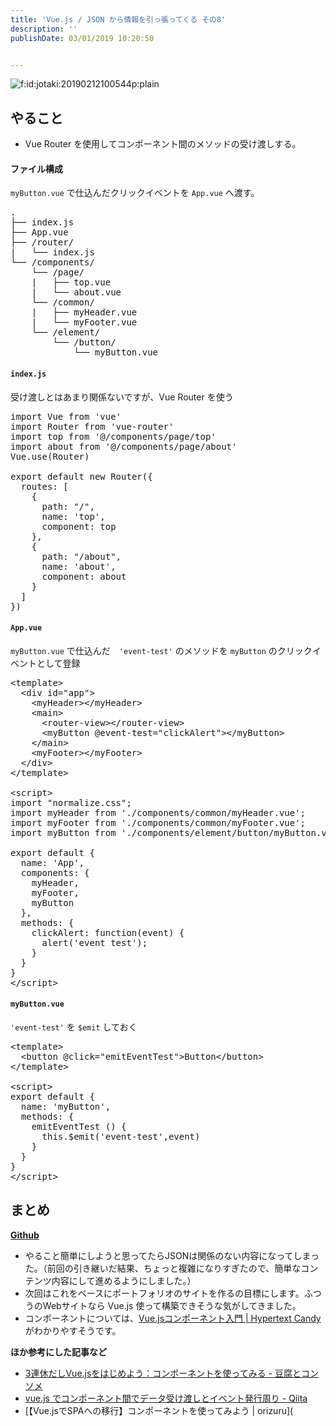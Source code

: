 ```yaml
---
title: 'Vue.js / JSON から情報を引っ張ってくる その8'
description: ''
publishDate: 03/01/2019 10:20:50


---
```

<p><span itemscope itemtype="http://schema.org/Photograph"><img src="/images/hatena/20190212100544.png" alt="f:id:jotaki:20190212100544p:plain" title="f:id:jotaki:20190212100544p:plain" class="hatena-fotolife" itemprop="image"></span></p>

<h2>やること</h2>

<ul>
<li>Vue Router を使用してコンポーネント間のメソッドの受け渡しする。</li>
</ul>


<h4>ファイル構成</h4>

<p><code>myButton.vue</code> で仕込んだクリックイベントを <code>App.vue</code> へ渡す。</p>

<pre class="code" data-lang="" data-unlink>.
├── index.js
├── App.vue
├── /router/
|   └── index.js
└── /components/
    └── /page/
    |   ├── top.vue
    |   └── about.vue
    └── /common/
    |   ├── myHeader.vue
    |   └── myFooter.vue
    └── /element/
        └── /button/
            └── myButton.vue</pre>


<h4><code>index.js</code></h4>

<p>受け渡しとはあまり関係ないですが、Vue Router を使う</p>

<pre class="code lang-javascript" data-lang="javascript" data-unlink><span class="synStatement">import</span> Vue from <span class="synConstant">'vue'</span>
<span class="synStatement">import</span> Router from <span class="synConstant">'vue-router'</span>
<span class="synStatement">import</span> <span class="synStatement">top</span> from <span class="synConstant">'@/components/page/top'</span>
<span class="synStatement">import</span> about from <span class="synConstant">'@/components/page/about'</span>
Vue.use(Router)

<span class="synStatement">export</span> <span class="synStatement">default</span> <span class="synStatement">new</span> Router(<span class="synIdentifier">{</span>
  routes: <span class="synIdentifier">[</span>
    <span class="synIdentifier">{</span>
      path: <span class="synConstant">&quot;/&quot;</span>,
      name: <span class="synConstant">'top'</span>,
      component: <span class="synStatement">top</span>
    <span class="synIdentifier">}</span>,
    <span class="synIdentifier">{</span>
      path: <span class="synConstant">&quot;/about&quot;</span>,
      name: <span class="synConstant">'about'</span>,
      component: about
    <span class="synIdentifier">}</span>
  <span class="synIdentifier">]</span>
<span class="synIdentifier">}</span>)
</pre>


<h4><code>App.vue</code></h4>

<p><code>myButton.vue</code> で仕込んだ　<code>'event-test'</code>  のメソッドを <code>myButton</code> のクリックイベントとして登録</p>

<pre class="code lang-javascript" data-lang="javascript" data-unlink>&lt;template&gt;
  &lt;div id=<span class="synConstant">&quot;app&quot;</span>&gt;
    &lt;myHeader&gt;&lt;/myHeader&gt;
    &lt;main&gt;
      &lt;router-view&gt;&lt;/router-view&gt;
      &lt;myButton @<span class="synStatement">event</span>-test=<span class="synConstant">&quot;clickAlert&quot;</span>&gt;&lt;/myButton&gt;
    &lt;/main&gt;
    &lt;myFooter&gt;&lt;/myFooter&gt;
  &lt;/div&gt;
&lt;/template&gt;

&lt;script&gt;
<span class="synStatement">import</span> <span class="synConstant">&quot;normalize.css&quot;</span>;
<span class="synStatement">import</span> myHeader from <span class="synConstant">'./components/common/myHeader.vue'</span>;
<span class="synStatement">import</span> myFooter from <span class="synConstant">'./components/common/myFooter.vue'</span>;
<span class="synStatement">import</span> myButton from <span class="synConstant">'./components/element/button/myButton.vue'</span>;

<span class="synStatement">export</span> <span class="synStatement">default</span> <span class="synIdentifier">{</span>
  name: <span class="synConstant">'App'</span>,
  components: <span class="synIdentifier">{</span>
    myHeader,
    myFooter,
    myButton
  <span class="synIdentifier">}</span>,
  methods: <span class="synIdentifier">{</span>
    clickAlert: <span class="synIdentifier">function</span>(<span class="synStatement">event</span>) <span class="synIdentifier">{</span>
      <span class="synStatement">alert</span>(<span class="synConstant">'event test'</span>);
    <span class="synIdentifier">}</span>
  <span class="synIdentifier">}</span>
<span class="synIdentifier">}</span>
&lt;/script&gt;
</pre>


<h4><code>myButton.vue</code></h4>

<p><code>'event-test'</code> を <code>$emit</code> しておく</p>

<pre class="code lang-javascript" data-lang="javascript" data-unlink>&lt;template&gt;
  &lt;button @click=<span class="synConstant">&quot;emitEventTest&quot;</span>&gt;Button&lt;/button&gt;
&lt;/template&gt;

&lt;script&gt;
<span class="synStatement">export</span> <span class="synStatement">default</span> <span class="synIdentifier">{</span>
  name: <span class="synConstant">'myButton'</span>,
  methods: <span class="synIdentifier">{</span>
    emitEventTest () <span class="synIdentifier">{</span>
      <span class="synIdentifier">this</span>.$emit(<span class="synConstant">'event-test'</span>,<span class="synStatement">event</span>)
    <span class="synIdentifier">}</span>
  <span class="synIdentifier">}</span>
<span class="synIdentifier">}</span>
&lt;/script&gt;
</pre>


<h2>まとめ</h2>

<p><a href="https://github.com/yuheijotaki/vue-study_20190222"><strong>Github</strong></a></p>

<ul>
<li>やること簡単にしようと思ってたらJSONは関係のない内容になってしまった。（前回の引き継いだ結果、ちょっと複雑になりすぎたので、簡単なコンテンツ内容にして進めるようにしました。）</li>
<li>次回はこれをベースにポートフォリオのサイトを作るの目標にします。ふつうのWebサイトなら Vue.js 使って構築できそうな気がしてきました。</li>
<li>コンポーネントについては、<a href="https://www.hypertextcandy.com/vuejs-components-introduction-environment-setting">Vue.jsコンポーネント入門 | Hypertext Candy</a> がわかりやすそうです。</li>
</ul>


<p><strong>ほか参考にした記事など</strong></p>

<ul>
<li><a href="https://www.tohuandkonsome.site/entry/2017/10/09/004525">3連休だしVue.jsをはじめよう：コンポーネントを使ってみる - 豆腐とコンソメ</a></li>
<li><a href="https://qiita.com/sasarkyz/items/347bcedec8e20d4fdd76">vue.js でコンポーネント間でデータ受け渡しとイベント発行周り - Qiita</a></li>
<li>[【Vue.jsでSPAへの移行】コンポーネントを使ってみよう | orizuru](</li>
</ul>
